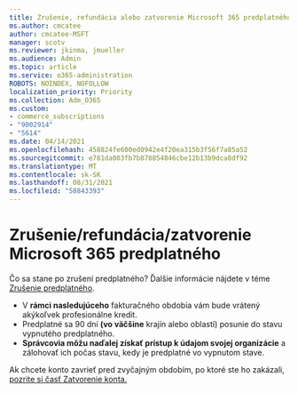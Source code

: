```yaml
---
title: Zrušenie, refundácia alebo zatvorenie Microsoft 365 predplatného
ms.author: cmcatee
author: cmcatee-MSFT
manager: scotv
ms.reviewer: jkinma, jmueller
ms.audience: Admin
ms.topic: article
ms.service: o365-administration
ROBOTS: NOINDEX, NOFOLLOW
localization_priority: Priority
ms.collection: Adm_O365
ms.custom:
- commerce_subscriptions
- "9002914"
- "5614"
ms.date: 04/14/2021
ms.openlocfilehash: 458824fe600ed0942e4f20ea315b3f56f7a85a52
ms.sourcegitcommit: e781da003fb7b878854846cbe12b13b9dca8df92
ms.translationtype: MT
ms.contentlocale: sk-SK
ms.lasthandoff: 08/31/2021
ms.locfileid: "58843393"
---
```

# <a name="cancelrefundclose-your-microsoft-365-subscription"></a>Zrušenie/refundácia/zatvorenie Microsoft 365 predplatného

Čo sa stane po zrušení predplatného? Ďalšie informácie nájdete v téme [Zrušenie predplatného](https://docs.microsoft.com/microsoft-365/commerce/subscriptions/cancel-your-subscription?view=o365-worldwide).

- V **rámci nasledujúceho** fakturačného obdobia vám bude vrátený akýkoľvek profesionálne kredit.
- Predplatné sa 90 dní **(vo väčšine** krajín alebo oblastí) posunie do stavu vypnutého predplatného.
- **Správcovia môžu naďalej získať prístup k údajom svojej organizácie** a zálohovať ich počas stavu, kedy je predplatné vo vypnutom stave.

Ak chcete konto zavrieť pred zvyčajným obdobím, po ktoré ste ho zakázali, [pozrite si časť Zatvorenie konta.](https://docs.microsoft.com/microsoft-365/commerce/close-your-account?view=o365-worldwide)
